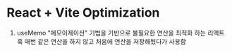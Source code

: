 # React + Vite Optimization

1. useMemo
"메모이제이션" 기법을 기반으로 불필요한 연산을 최적화 하는 리액트 훅
매번 같은 연산을 하지 않고 처음에 연산을 저장해뒀다가 사용함

